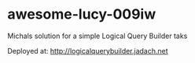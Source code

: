 # awesome-lucy-009iw

Michals solution for a simple Logical Query Builder taks

Deployed at: http://logicalquerybuilder.jadach.net
